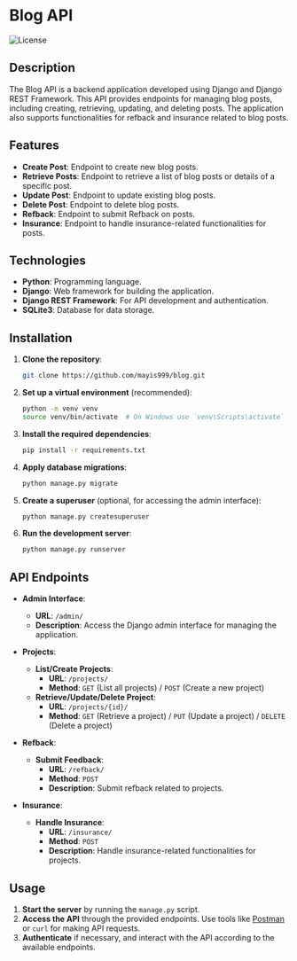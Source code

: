 # Blog API

![License](https://img.shields.io/badge/license-MIT-blue.svg)

## Description

The Blog API is a backend application developed using Django and Django REST Framework. This API provides endpoints for managing blog posts, including creating, retrieving, updating, and deleting posts. The application also supports functionalities for refback and insurance related to blog posts.

## Features

- **Create Post**: Endpoint to create new blog posts.
- **Retrieve Posts**: Endpoint to retrieve a list of blog posts or details of a specific post.
- **Update Post**: Endpoint to update existing blog posts.
- **Delete Post**: Endpoint to delete blog posts.
- **Refback**: Endpoint to submit Refback on posts.
- **Insurance**: Endpoint to handle insurance-related functionalities for posts.

## Technologies

- **Python**: Programming language.
- **Django**: Web framework for building the application.
- **Django REST Framework**: For API development and authentication.
- **SQLite3**: Database for data storage.

## Installation

1. **Clone the repository**:
    ```bash
    git clone https://github.com/mayis999/blog.git
    ```
2. **Set up a virtual environment** (recommended):
    ```bash
    python -m venv venv
    source venv/bin/activate  # On Windows use `venv\Scripts\activate`
    ```
3. **Install the required dependencies**:
    ```bash
    pip install -r requirements.txt
    ```
4. **Apply database migrations**:
    ```bash
    python manage.py migrate
    ```
5. **Create a superuser** (optional, for accessing the admin interface):
    ```bash
    python manage.py createsuperuser
    ```
6. **Run the development server**:
    ```bash
    python manage.py runserver
    ```

## API Endpoints

- **Admin Interface**:
  - **URL**: `/admin/`
  - **Description**: Access the Django admin interface for managing the application.

- **Projects**:
  - **List/Create Projects**:
    - **URL**: `/projects/`
    - **Method**: `GET` (List all projects) / `POST` (Create a new project)
  - **Retrieve/Update/Delete Project**:
    - **URL**: `/projects/{id}/`
    - **Method**: `GET` (Retrieve a project) / `PUT` (Update a project) / `DELETE` (Delete a project)

- **Refback**:
  - **Submit Feedback**:
    - **URL**: `/refback/`
    - **Method**: `POST`
    - **Description**: Submit refback related to projects.

- **Insurance**:
  - **Handle Insurance**:
    - **URL**: `/insurance/`
    - **Method**: `POST`
    - **Description**: Handle insurance-related functionalities for projects.

## Usage

1. **Start the server** by running the `manage.py` script.
2. **Access the API** through the provided endpoints. Use tools like [Postman](https://www.postman.com) or `curl` for making API requests.
3. **Authenticate** if necessary, and interact with the API according to the available endpoints.
